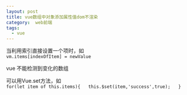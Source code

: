 ```yaml
---
layout: post
title: vue数组中对象添加属性值dom不渲染
category:  web前端
tags:
  - vue
---
```

 当利用索引直接设置一个项时，如  
  `vm.items[indexOfItem] = newValue`  
  
  vue 不能检测到变化的数组  
  
  可以用Vue.set方法，如  
  `for(let item of this.items){  
         this.$set(item,'success',true);  
     }`
